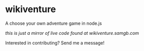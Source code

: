 wikiventure
===========

A choose your own adventure game in node.js

*this is just a mirror of live code found at wikiventure.samgb.com*

Interested in contributing? Send me a message!